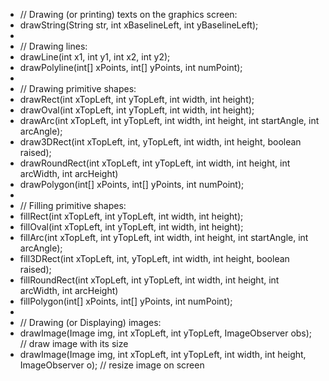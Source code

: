 * // Drawing (or printing) texts on the graphics screen:
* drawString(String str, int xBaselineLeft, int yBaselineLeft);
* 
* // Drawing lines:
* drawLine(int x1, int y1, int x2, int y2);
* drawPolyline(int[] xPoints, int[] yPoints, int numPoint);
* 
* // Drawing primitive shapes:
* drawRect(int xTopLeft, int yTopLeft, int width, int height);
* drawOval(int xTopLeft, int yTopLeft, int width, int height);
* drawArc(int xTopLeft, int yTopLeft, int width, int height, int startAngle, int arcAngle);
* draw3DRect(int xTopLeft, int, yTopLeft, int width, int height, boolean raised);
* drawRoundRect(int xTopLeft, int yTopLeft, int width, int height, int arcWidth, int arcHeight)
* drawPolygon(int[] xPoints, int[] yPoints, int numPoint);
*
* // Filling primitive shapes:
* fillRect(int xTopLeft, int yTopLeft, int width, int height);
* fillOval(int xTopLeft, int yTopLeft, int width, int height);
* fillArc(int xTopLeft, int yTopLeft, int width, int height, int startAngle, int arcAngle);
* fill3DRect(int xTopLeft, int, yTopLeft, int width, int height, boolean raised);
* fillRoundRect(int xTopLeft, int yTopLeft, int width, int height, int arcWidth, int arcHeight)
* fillPolygon(int[] xPoints, int[] yPoints, int numPoint);
*  
* // Drawing (or Displaying) images:
* drawImage(Image img, int xTopLeft, int yTopLeft, ImageObserver obs);  // draw image with its size
* drawImage(Image img, int xTopLeft, int yTopLeft, int width, int height, ImageObserver o);  // resize image on screen
